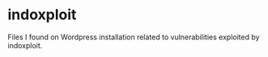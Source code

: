 # indoxploit
Files I found on Wordpress installation related to vulnerabilities exploited by indoxploit.
